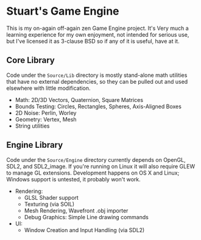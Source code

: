Stuart's Game Engine
====================

This is my on-again off-again zen Game Engine project. It's Very much a learning experience for
my own enjoyment, not intended for serious use, but I've licensed it as 3-clause
BSD so if any of it is useful, have at it.

Core Library
------------

Code under the `Source/Lib` directory is mostly stand-alone math utilities that have no external
dependencies, so they can be pulled out and used elsewhere with little modification.

- Math: 2D/3D Vectors, Quaternion, Square Matrices
- Bounds Testing: Circles, Rectangles, Spheres, Axis-Aligned Boxes
- 2D Noise: Perlin, Worley
- Geometry: Vertex, Mesh
- String utilities

Engine Library
--------------

Code under the `Source/Engine` directory currently depends on OpenGL, SDL2, and SDL2_image. If you're running
on Linux it will also require GLEW to manage GL extensions. Development happens on OS X and Linux; Windows
support is untested, it probably won't work.

- Rendering:
  - GLSL Shader support
  - Texturing (via SOIL)
  - Mesh Rendering, Wavefront .obj importer
  - Debug Graphics: Simple Line drawing commands
- UI:
  - Window Creation and Input Handling (via SDL2)
